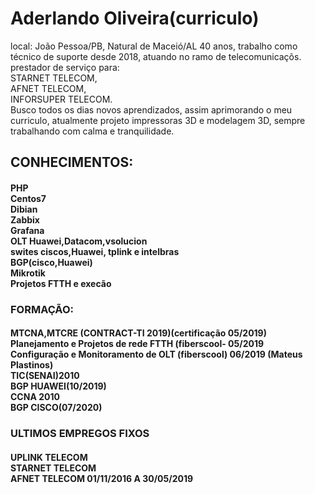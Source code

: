 # Aderlando Oliveira(curriculo)

local: João Pessoa/PB, Natural de Maceió/AL 40 anos, trabalho como técnico de suporte desde 2018, atuando no ramo de telecomunicaçõs.
prestador de serviço para:<br>
STARNET TELECOM,<br>
AFNET TELECOM,<br>
INFORSUPER TELECOM.<br>
Busco todos os dias novos aprendizados, assim aprimorando o meu curriculo, atualmente projeto impressoras 3D e modelagem 3D,
sempre trabalhando com calma e tranquilidade.
<h2>CONHECIMENTOS:

<h4>PHP<br>
Centos7<br>
Dibian<br>
Zabbix<br>
Grafana<br>
OLT Huawei,Datacom,vsolucion <br>
swites ciscos,Huawei, tplink e intelbras<br>
BGP(cisco,Huawei)<br>
Mikrotik<br>
Projetos FTTH e execão<br>
  
  <h3> FORMAÇÃO:</h3>
 <h4>   MTCNA,MTCRE (CONTRACT-TI 2019)(certificação 05/2019)<br>
 Planejamento e Projetos de rede FTTH (fiberscool- 05/2019<br>
 Configuração e Monitoramento de OLT (fiberscool) 06/2019 (Mateus Plastinos)<br>
 TIC(SENAI)2010<br>
 BGP HUAWEI(10/2019)<br>
 CCNA 2010<br>
 BGP CISCO(07/2020)<br>
 
   <H3>ULTIMOS EMPREGOS FIXOS</H3>
 
   <H4>UPLINK TELECOM<br>   
 STARNET TELECOM <br>
 AFNET TELECOM 01/11/2016 A 30/05/2019<br>
 
